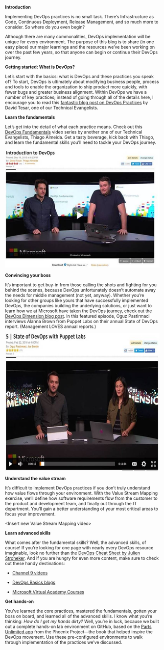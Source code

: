 **Introduction**

Implementing DevOps practices is no small task. There’s Infrastructure as Code, Continuous Deployment, Release Management, and so much more to consider. So where do you even begin?

Although there are many commonalities, DevOps implementation will be unique for every environment. The purpose of this blog is to share (in one easy place) our major learnings and the resources we’ve been working on over the past few years, so that anyone can begin or continue their DevOps journey.

**Getting started: What is DevOps?**

Let’s start with the basics: what is DevOps and these practices you speak of? To start, DevOps is ultimately about modifying business people, process and tools to enable the organization to ship product more quickly, with fewer bugs and greater business alignment. Within DevOps we have a number of key practices; instead of going through all of the details here, I encourage you to read this [fantastic blog post on DevOps Practices](http://www.itproguy.com/devops-practices/) by David Tesar, one of our Technical Evangelists.

**Learn the fundamentals**

Let’s get into the detail of what each practice means. Check out this [DevOps Fundamentals](http://www.talmeida.net/blog/devops-fundamentals-series) video series by another one of our Technical Evangelists, Thiago Almeida. Get a tasty beverage, kick back with Thiago, and learn the fundamental skills you’ll need to tackle your DevOps journey.

<img src="./media/image1.jpeg" alt="cid:image005.jpg@01D26B1E.6E7EF290" width="517" height="385" />

**Convincing your boss**

It’s important to get buy-in from those calling the shots and fighting for you behind the scenes, because DevOps unfortunately doesn’t automate away the needs for middle management (not yet, anyway). Whether you’re looking for other groups like yours that have successfully implemented DevOps, the companies building the underlying solutions, or just want to learn how we at Microsoft have taken the DevOps journey, check out the [DevOps Dimension blog post](https://blogs.technet.microsoft.com/devops/2016/06/13/devops-dimensions/). In this featured episode, Oguz Pastirmaci interviews Alanna Brown from Puppet Labs on their annual State of DevOps report. (Management LOVES annual reports.)

<img src="./media/image2.jpeg" alt="cid:image006.jpg@01D26B1E.6E7EF290" width="637" height="447" />

**Understand the value stream**

It’s difficult to implement DevOps practices if you don’t truly understand how value flows through your environment. With the Value Stream Mapping exercise, we’ll define how software requirements flow from the customer to the product and development team, and finally out through the IT department. You’ll gain a better understanding of your most critical areas to focus your improvement.

&lt;Insert new Value Stream Mapping video&gt;

**Learn advanced skills**

What comes after the fundamental skills? Well, the advanced skills, of course! If you’re looking for one page with nearly every DevOps resource imaginable, look no further than the [DevOps Cheat Sheet by Julien Stroheker](https://blogs.technet.microsoft.com/juliens/2016/02/14/devops-where-do-i-start-cheat-sheet/). And if you are hungry for even more content, make sure to check out these handy destinations:

-   [Channel 9 videos](https://channel9.msdn.com/DevOps)

-   [DevOps Basics blogs](https://blogs.technet.microsoft.com/canitpro/tag/devops/)

-   [Microsoft Virtual Academy Courses](https://mva.microsoft.com/training-topics/devops#!index=3&lang=1033)

**Get hands-on**

You’ve learned the core practices, mastered the fundamentals, gotten your boss on board, and learned all of the advanced skills. I know what you’re thinking: *How do I get my hands dirty?* Well, you’re in luck, because we built out a complete hands-on lab environment on GitHub, based on the [Parts Unlimited app](https://github.com/Microsoft/PartsUnlimitedMRP/tree/master/docs) from the Phoenix Project—the book that helped inspire the DevOps movement. Use these pre-configured environments to walk through implementation of the practices we’ve discussed.
